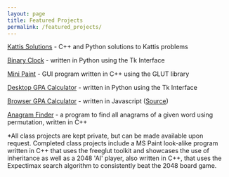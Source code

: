 ```yaml
---
layout: page
title: Featured Projects
permalink: /featured_projects/
---
```


<p><a href="https://github.com/lanemoseley/kattis-solutions" target="_blank">Kattis Solutions</a> - C++ and Python solutions to Kattis problems</p>
   <p><a href="https://github.com/lanemoseley/BinaryClock" target="_blank">Binary Clock</a> - written in Python using the Tk Interface</p>
   <p><a href="https://github.com/lanemoseley/mini-paint" target="_blank">Mini Paint</a> - GUI program written in C++ using the GLUT library</p>
   <p><a href="https://github.com/lanemoseley/gpaCalc-PY" target="_blank">Desktop GPA Calculator</a> - written in Python using the Tk Interface</p>
   <p><a href="https://lanemoseley.github.io/gpaCalc/gpaCalculator.html" target="_blank">Browser GPA Calculator</a> - written in Javascript (<a href="https://github.com/lanemoseley/gpaCalc-JS" target="_blank">Source</a>)</p>
   <p><a href="https://github.com/lanemoseley/anagrams" target="_blank">Anagram Finder</a> - a program to find all anagrams of a given word using permutation, written in C++</p>
   <p>*All class projects are kept private, but can be made available upon request.  Completed class projects include a MS Paint look-alike program written in C++ that uses the freeglut toolkit and showcases the use of inheritance as well as a 2048 'AI' player, also written in C++, that uses the Expectimax search algorithm to consistently beat the 2048 board game.</p>
   <br/>
